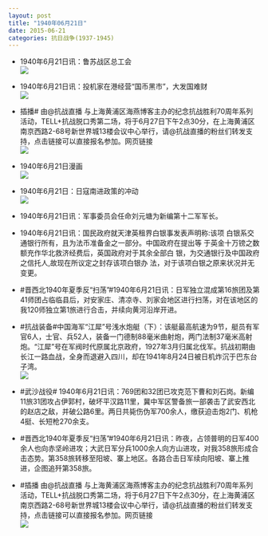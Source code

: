 ```yaml
---
layout: post
title: "1940年06月21日"
date: 2015-06-21
categories: 抗日战争(1937-1945)
---
```


<meta name="referrer" content="no-referrer" />

- 1940年6月21日讯：鲁苏战区总工会 <br/><img src="https://ww4.sinaimg.cn/large/aca367d8jw1etc3wz0q49j20ka17ek6p.jpg" />

- 1940年6月21日讯：投机家在港经营“国币黑市”，大发国难财 <br/><img src="https://ww1.sinaimg.cn/large/aca367d8jw1etc265bis0j20ba0dbjsm.jpg" />

- 插播# 由@抗战直播 与上海黄浦区海燕博客主办的纪念抗战胜利70周年系列活动，TELL+抗战脱口秀第二场，将于6月27日下午2点30分，在上海黄浦区南京西路2-68号新世界城13楼会议中心举行，请@抗战直播的粉丝们转发支持，点击链接可以直接报名参加。网页链接 <br/><img src="https://ww1.sinaimg.cn/large/aca367d8jw1etc1br8fxdj20pa0k143k.jpg" />

- 1940年6月21日漫画 <br/><img src="https://ww2.sinaimg.cn/large/aca367d8jw1etc0g2dzf6j20j10hzwgv.jpg" />

- 1940年6月21日：日寇南进政策的冲动 <br/><img src="https://ww3.sinaimg.cn/large/aca367d8jw1etbypv5gtqj211l0g0gqy.jpg" />

- 1940年6月21日讯：军事委员会任命刘元塘为新编第十二军军长。 

- 1940年6月21日讯：国民政府就天津英租界白银事发表声明称:该项 白银系交通银行所有，且为法币准备金之一部分。中国政府在提出等 于英金十万镑之数额充作华北救济经费后，英国政府对于其余全部白 银，为交通银行及中国政府之信托人,故现在所议定之封存该项白银办 法，对于该项白银之原来状况并无变更。 

- #晋西北1940年夏季反“扫荡”#1940年6月21日讯：日军独立混成第16旅团及第41师团占临临县后，对安家庄、清凉寺、刘家会地区进行扫荡，对在该地区的我120师独立第1旅进行合击，并续向黄河沿岸开进。 

- #抗战装备#中国海军“江犀”号浅水炮艇（下）：该艇最高航速为9节，艇员有军官6人，士官、兵52人，装备一门德制88毫米曲射炮，两门法制37毫米高射炮。“江犀”号在军阀时代原属北京政府，1927年3月归属北伐军。抗战初期由长江一路血战，全身而退避入四川，却在1941年8月24日被日机炸沉于巴东台子湾。 <br/><img src="https://ww1.sinaimg.cn/large/aca367d8jw1etbhe07u3hj20b404ydgc.jpg" />

- #武沙战役# 1940年6月21日讯：769团和32团已攻克范下曹和刘石岗。新编11旅31团攻占伊郭村，破坏平汉路11里，冀中军区警备旅一部袭击了武安西北的赵店之敌，并破公路6里。两日共毙伤伪军700余人，缴获迫击炮2门、机枪4挺、长短枪270余支。 

- #晋西北1940年夏季反“扫荡”#1940年6月21日讯：昨夜，占领普明的日军400余人也向赤坚岭进攻；大武日军分兵1000余人向方山进攻，对我358旅形成合击态势。第358旅转移至阳坡、寨上地区。各路合击日军续向阳坡、寨上推进，企图追歼第358旅。 

- #插播    由@抗战直播 与上海黄浦区海燕博客主办的纪念抗战胜利70周年系列活动，TELL+抗战脱口秀第二场，将于6月27日下午2点30分，在上海黄浦区南京西路2-68号新世界城13楼会议中心举行，请@抗战直播的粉丝们转发支持，点击链接可以直接报名参加。网页链接 <br/><img src="https://ww4.sinaimg.cn/large/aca367d8jw1etbd19wrepj20pa0jedjh.jpg" />


